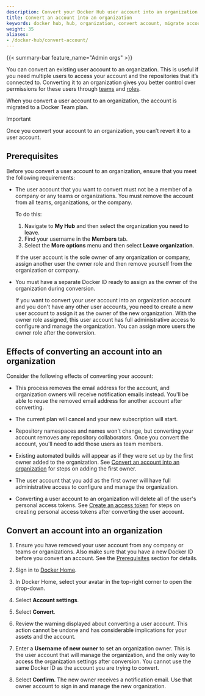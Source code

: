 ```yaml
---
description: Convert your Docker Hub user account into an organization
title: Convert an account into an organization
keywords: docker hub, hub, organization, convert account, migrate account
weight: 35
aliases:
- /docker-hub/convert-account/
---
```


{{< summary-bar feature_name="Admin orgs" >}}

You can convert an existing user account to an organization. This is useful if you need multiple users to access your account and the repositories that it’s connected to. Converting it to an organization gives you better control over permissions for these users through [teams](manage-a-team.md) and [roles](roles-and-permissions.md).

When you convert a user account to an organization, the account is migrated to a Docker Team plan.

> [!IMPORTANT]
>
> Once you convert your account to an organization, you can’t revert it to a user account.

## Prerequisites

Before you convert a user account to an organization, ensure that you meet the following requirements:

- The user account that you want to convert must not be a member of a company or any teams or organizations. You must remove the account from all teams, organizations, or the company.

    To do this:
    1. Navigate to **My Hub** and then select the organization you need to leave.
    2. Find your username in the **Members** tab.
    3. Select the **More options** menu and then select **Leave organization**.

    If the user account is the sole owner of any organization or company, assign another user the owner role and then remove yourself from the organization or company.

-  You must have a separate Docker ID ready to assign as the owner of the organization during conversion.

    If you want to convert your user account into an organization account and you don't have any other user accounts, you need to create a new user account to assign it as the owner of the new organization. With the owner role assigned, this user account has full administrative access to configure and manage the organization. You can assign more users the owner role after the conversion.

## Effects of converting an account into an organization

Consider the following effects of converting your account:

- This process removes the email address for the account, and organization owners will receive notification emails instead. You'll be able to reuse the removed email address for another account after converting.

- The current plan will cancel and your new subscription will start.

- Repository namespaces and names won't change, but converting your account removes any repository collaborators. Once you convert the account, you'll need to add those users as team members.

- Existing automated builds will appear as if they were set up by the first owner added to the organization. See [Convert an account into an organization](#convert-an-account-into-an-organization) for steps on adding the first owner.

- The user account that you add as the first owner will have full administrative access to configure and manage the organization.

- Converting a user account to an organization will delete all of the user's personal access tokens. See [Create an access token](/manuals/security/for-developers/access-tokens.md#create-an-access-token) for steps on creating personal access tokens after converting the user account.

## Convert an account into an organization

1. Ensure you have removed your user account from any company or teams or organizations. Also make sure that you have a new Docker ID before you convert an account. See the [Prerequisites](#prerequisites) section for details.

2. Sign in to [Docker Home](https://app.docker.com/login).

3. In Docker Home, select your avatar in the top-right corner to open the drop-down.

4. Select **Account settings**.

5. Select **Convert**.

6. Review the warning displayed about converting a user account. This action cannot be undone and has considerable implications for your assets and the account.

7. Enter a **Username of new owner** to set an organization owner. This is the user account that will manage the organization, and the only way to access the organization settings after conversion. You cannot use the same Docker ID as the account you are trying to convert.

8. Select **Confirm**. The new owner receives a notification email. Use that owner account to sign in and manage the new organization.
